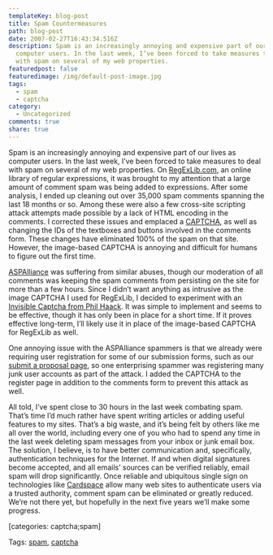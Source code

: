 ```yaml
---
templateKey: blog-post
title: Spam Countermeasures
path: blog-post
date: 2007-02-27T16:43:34.516Z
description: Spam is an increasingly annoying and expensive part of our lives as
  computer users. In the last week, I’ve been forced to take measures to deal
  with spam on several of my web properties.
featuredpost: false
featuredimage: /img/default-post-image.jpg
tags:
  - spam
  - captcha
category:
  - Uncategorized
comments: true
share: true
---
```

<!--StartFragment-->

Spam is an increasingly annoying and expensive part of our lives as computer users. In the last week, I’ve been forced to take measures to deal with spam on several of my web properties. On [RegExLib.com](http://regexlib.com/), an online library of regular expressions, it was brought to my attention that a large amount of comment spam was being added to expressions. After some analysis, I ended up cleaning out over 35,000 spam comments spanning the last 18 months or so. Among these were also a few cross-site scripting attack attempts made possible by a lack of HTML encoding in the comments. I corrected these issues and emplaced a [CAPTCHA](http://www.codeproject.com/aspnet/CaptchaNET_2.asp), as well as changing the IDs of the textboxes and buttons involved in the comments form. These changes have eliminated 100% of the spam on that site. However, the image-based CAPTCHA is annoying and difficult for humans to figure out the first time.

[ASPAlliance](http://aspalliance.com/) was suffering from similar abuses, though our moderation of all comments was keeping the spam comments from persisting on the site for more than a few hours. Since I didn’t want anything as intrusive as the image CAPTCHA I used for RegExLib, I decided to experiment with an [Invisible Captcha from Phil Haack](http://haacked.com/archive/2006/09/26/Lightweight_Invisible_CAPTCHA_Validator_Control.aspx). It was simple to implement and seems to be effective, though it has only been in place for a short time. If it proves effective long-term, I’ll likely use it in place of the image-based CAPTCHA for RegExLib as well.

One annoying issue with the ASPAlliance spammers is that we already were requiring user registration for some of our submission forms, such as our [submit a proposal page](http://aspalliance.com/writeforus.aspx), so one enterprising spammer was registering many junk user accounts as part of the attack. I added the CAPTCHA to the register page in addition to the comments form to prevent this attack as well.

All told, I’ve spent close to 30 hours in the last week combating spam. That’s time I’d much rather have spent writing articles or adding useful features to my sites. That’s a big waste, and it’s being felt by others like me all over the world, including every one of you who had to spend any time in the last week deleting spam messages from your inbox or junk email box. The solution, I believe, is to have better communication and, specifically, authentication techniques for the Internet. If and when digital signatures become accepted, and all emails’ sources can be verified reliably, email spam will drop significantly. Once reliable and ubiquitous single sign on technologies like [Cardspace](http://cardspace.netfx3.com/) allow many web sites to authenticate users via a trusted authority, comment spam can be eliminated or greatly reduced. We’re not there yet, but hopefully in the next five years we’ll make some progress.

\[categories: captcha;spam]

Tags: [spam](http://technorati.com/tag/spam), [captcha](http://technorati.com/tag/captcha)

<!--EndFragment-->